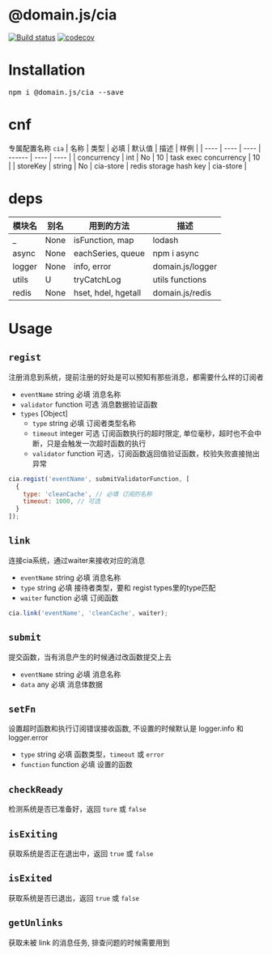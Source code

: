 # @domain.js/cia

[![Build status](https://travis-ci.com/domain-js/cia.svg?branch=master)](https://travis-ci.org/domain-js/cia)
[![codecov](https://codecov.io/gh/domain-js/cia/branch/master/graph/badge.svg)](https://codecov.io/gh/domain-js/cia)

# Installation
<pre>npm i @domain.js/cia --save</pre>

# cnf
专属配置名称 `cia`
| 名称 | 类型 | 必填 | 默认值 | 描述 | 样例 |
| ---- | ---- | ---- | ------ | ---- | ---- |
| concurrency | int | No | 10 | task exec concurrency | 10 |
| storeKey | string | No | cia-store | redis storage hash key | cia-store |

# deps
| 模块名 | 别名 | 用到的方法 | 描述 |
| ------ | ---- | ---------- | ---- |
| _ | None | isFunction, map  | lodash |
| async | None | eachSeries, queue| npm i async |
| logger | None | info, error | domain.js/logger |
| utils | U | tryCatchLog | utils functions |
| redis | None | hset, hdel, hgetall | domain.js/redis | 


# Usage

## `regist`
注册消息到系统，提前注册的好处是可以预知有那些消息，都需要什么样的订阅者
* `eventName` string 必填 消息名称
* `validator` function 可选 消息数据验证函数
* `types` [Object]
  * `type` string 必填 订阅者类型名称
  * `timeout` integer 可选 订阅函数执行的超时限定, 单位毫秒，超时也不会中断，只是会触发一次超时函数的执行
  * `validator` function 可选，订阅函数返回值验证函数，校验失败直接抛出异常

```javascript
cia.regist('eventName', submitValidatorFunction, [
  {
    type: 'cleanCache', // 必填 订阅的名称
    timeout: 1000, // 可选 
  }
]);
```

## `link`
连接cia系统，通过waiter来接收对应的消息
* `eventName` string 必填 消息名称
* `type` string 必填 接待者类型，要和 regist types里的type匹配
* `waiter` function 必填 订阅函数

```javascript
cia.link('eventName', 'cleanCache', waiter);
```

## `submit`
提交函数，当有消息产生的时候通过改函数提交上去
* `eventName` string 必填 消息名称
* `data` any 必填 消息体数据

## `setFn`
设置超时函数和执行订阅错误接收函数, 不设置的时候默认是 logger.info 和 logger.error
* `type` string 必填 函数类型，`timeout` 或 `error`
* `function` function 必填 设置的函数

## `checkReady` 
检测系统是否已准备好，返回 `ture` 或 `false`

## `isExiting`
获取系统是否正在退出中，返回 `true` 或 `false`

## `isExited`
获取系统是否已退出，返回 `true` 或 `false`

## `getUnlinks`
获取未被 link 的消息任务, 排查问题的时候需要用到
